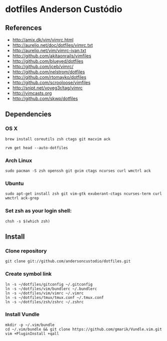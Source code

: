 # dotfiles Anderson Custódio

## References

* http://amix.dk/vim/vimrc.html
* http://aurelio.net/doc/dotfiles/vimrc.txt
* http://aurelio.net/vim/vimrc-ivan.txt
* http://github.com/akitaonrails/vimfiles
* http://github.com/blueyed/dotfiles
* http://github.com/jceb/vimrc/
* http://github.com/nelstrom/dotfiles
* http://github.com/rtomayko/dotfiles
* http://github.com/scrooloose/vimfiles
* http://snipt.net/voyeg3r/tag/vimrc
* http://vimcasts.org
* http://github.com/skwp/dotfiles

## Dependencies

### OS X

	brew install coreutils zsh ctags git macvim ack

	rvm get head --auto-dotfiles

### Arch Linux

	sudo pacman -S zsh openssh git gvim ctags ncurses curl wmctrl ack

### Ubuntu

	sudo apt-get install zsh git vim-gtk exuberant-ctags ncurses-term curl wmctrl ack-grep

### Set zsh as your login shell:

	chsh -s $(which zsh)

## Install

### Clone repository

	git clone git://github.com/andersoncustodio/dotfiles.git

### Create symbol link

	ln -s ~/dotfiles/gitconfig ~/.gitconfig
	ln -s ~/dotfiles/vim/bundlerc ~/.bundlerc
	ln -s ~/dotfiles/vim/vimrc ~/.vimrc
	ln -s ~/dotfiles/tmux/tmux.conf ~/.tmux.conf
	ln -s ~/dotfiles/zsh/zshrc ~/.zshrc

### Install Vundle

	mkdir -p ~/.vim/bundle
	cd ~/.vim/bundle && git clone https://github.com/gmarik/Vundle.vim.git
	vim +PluginInstall +qall
